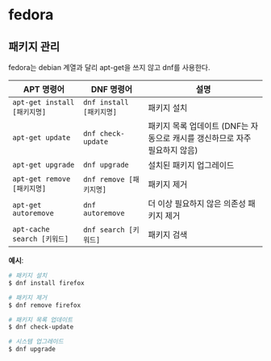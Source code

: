 # fedora

## 패키지 관리
fedora는 debian 계열과 달리  apt-get을 쓰지 않고 dnf를 사용한다.


| **APT 명령어**               | **DNF 명령어**          | **설명**                                                                 |
|------------------------------|-------------------------|--------------------------------------------------------------------------|
| `apt-get install [패키지명]` | `dnf install [패키지명]` | 패키지 설치                                                              |
| `apt-get update`             | `dnf check-update`      | 패키지 목록 업데이트 (DNF는 자동으로 캐시를 갱신하므로 자주 필요하지 않음) |
| `apt-get upgrade`            | `dnf upgrade`           | 설치된 패키지 업그레이드                                                 |
| `apt-get remove [패키지명]`  | `dnf remove [패키지명]` | 패키지 제거                                                              |
| `apt-get autoremove`         | `dnf autoremove`        | 더 이상 필요하지 않은 의존성 패키지 제거                                 |
| `apt-cache search [키워드]`  | `dnf search [키워드]`   | 패키지 검색                                                              |

**예시**:
```bash
# 패키지 설치
$ dnf install firefox

# 패키지 제거
$ dnf remove firefox

# 패키지 목록 업데이트
$ dnf check-update

# 시스템 업그레이드
$ dnf upgrade
```
